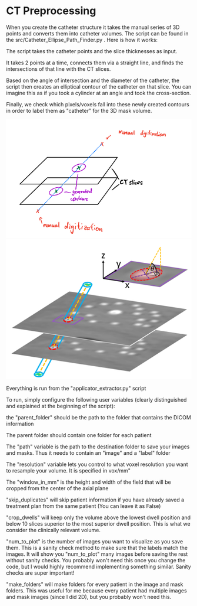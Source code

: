 # CT Preprocessing


When you create the catheter structure it takes the manual series of 3D points and converts them into catheter volumes. The script can be found in the src/Catheter_Ellipse_Path_Finder.py . Here is how it works:

The script takes the catheter points and the slice thicknesses as input. 

It takes 2 points at a time, connects them via a straight line, and finds the intersections of that line with the CT slices. 

Based on the angle of intersection and the diameter of the catheter, the script then creates an elliptical contour of the catheter on that slice. You can imagine this as if you took a cylinder at an angle and took the cross-section.

Finally, we check which pixels/voxels fall into these newly created contours in order to label them as "catheter" for the 3D mask volume.


![points_to_contours](slices_points.png)
![points to contours updated](pointstocontours.png)

Everything is run from the "applicator_extractor.py" script

To run, simply configure the following user variables (clearly distinguished and explained at the beginning of the script):

the "parent_folder" should be the path to the folder that contains the DICOM information

The parent folder should contain one folder for each patient

The "path" variable is the path to the destination folder to save your images and masks. Thus it needs to contain an "image" and a "label" folder


The "resolution" variable lets you control to what voxel resolution you want to resample your volume. It is specified in vox/mm"

The "window_in_mm" is the height and width of the field that will be cropped from the center of the axial plane

"skip_duplicates" will skip patient information if you have already saved a treatment plan from the same patient (You can leave it as False)

"crop_dwells" will keep only the volume above the lowest dwell position and below 10 slices superior to the most superior dwell position. This is what we consider the clinically relevant volume. 

"num_to_plot" is the number of images you want to visualize as you save them. This is a sanity check method to make sure that the labels match the images. It will show you "num_to_plot" many images before saving the rest without sanity checks. You probably won't need this once you change the code, but I would highly recommend implementing something similar. Sanity checks are super important! 

"make_folders" will make folders for every patient in the image and mask folders. This was useful for me because every patient had multiple images and mask images (since I did 2D), but you probably won't need this. 
